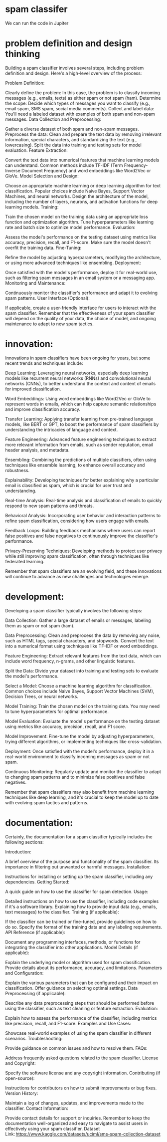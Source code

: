 # spam classifer

We can run the code in Jupiter

# problem definition and design thinking

Building a spam classifier involves several steps, including problem definition and design. Here's a high-level overview of the process:

Problem Definition:

Clearly define the problem: In this case, the problem is to classify incoming messages (e.g., emails, texts) as either spam or not spam (ham).
Determine the scope: Decide which types of messages you want to classify (e.g., email spam, SMS spam, social media comments).
Collect and label data: You'll need a labeled dataset with examples of both spam and non-spam messages.
Data Collection and Preprocessing:

Gather a diverse dataset of both spam and non-spam messages.
Preprocess the data: Clean and prepare the text data by removing irrelevant information, special characters, and standardizing the text (e.g., lowercasing).
Split the data into training and testing sets for model evaluation.
Feature Extraction:

Convert the text data into numerical features that machine learning models can understand. Common methods include TF-IDF (Term Frequency-Inverse Document Frequency) and word embeddings like Word2Vec or GloVe.
Model Selection and Design:

Choose an appropriate machine learning or deep learning algorithm for text classification. Popular choices include Naive Bayes, Support Vector Machines, and neural networks.
Design the architecture of the model, including the number of layers, neurons, and activation functions for deep learning models.
Training:

Train the chosen model on the training data using an appropriate loss function and optimization algorithm.
Tune hyperparameters like learning rate and batch size to optimize model performance.
Evaluation:

Assess the model's performance on the testing dataset using metrics like accuracy, precision, recall, and F1-score.
Make sure the model doesn't overfit the training data.
Fine-Tuning:

Refine the model by adjusting hyperparameters, modifying the architecture, or using more advanced techniques like ensembling.
Deployment:

Once satisfied with the model's performance, deploy it for real-world use, such as filtering spam messages in an email system or a messaging app.
Monitoring and Maintenance:

Continuously monitor the classifier's performance and adapt it to evolving spam patterns.
User Interface (Optional):

If applicable, create a user-friendly interface for users to interact with the spam classifier.
Remember that the effectiveness of your spam classifier will depend on the quality of your data, the choice of model, and ongoing maintenance to adapt to new spam tactics.

# innovation:

Innovations in spam classifiers have been ongoing for years, but some recent trends and techniques include:

Deep Learning: Leveraging neural networks, especially deep learning models like recurrent neural networks (RNNs) and convolutional neural networks (CNNs), to better understand the context and content of emails for improved classification.

Word Embeddings: Using word embeddings like Word2Vec or GloVe to represent words in emails, which can help capture semantic relationships and improve classification accuracy.

Transfer Learning: Applying transfer learning from pre-trained language models, like BERT or GPT, to boost the performance of spam classifiers by understanding the intricacies of language and context.

Feature Engineering: Advanced feature engineering techniques to extract more relevant information from emails, such as sender reputation, email header analysis, and metadata.

Ensembling: Combining the predictions of multiple classifiers, often using techniques like ensemble learning, to enhance overall accuracy and robustness.

Explainability: Developing techniques for better explaining why a particular email is classified as spam, which is crucial for user trust and understanding.

Real-time Analysis: Real-time analysis and classification of emails to quickly respond to new spam patterns and threats.

Behavioral Analysis: Incorporating user behavior and interaction patterns to refine spam classification, considering how users engage with emails.

Feedback Loops: Building feedback mechanisms where users can report false positives and false negatives to continuously improve the classifier's performance.

Privacy-Preserving Techniques: Developing methods to protect user privacy while still improving spam classification, often through techniques like federated learning.

Remember that spam classifiers are an evolving field, and these innovations will continue to advance as new challenges and technologies emerge.

# development:

Developing a spam classifier typically involves the following steps:

Data Collection: Gather a large dataset of emails or messages, labeling them as spam or not spam (ham).

Data Preprocessing: Clean and preprocess the data by removing any noise, such as HTML tags, special characters, and stopwords. Convert the text into a numerical format using techniques like TF-IDF or word embeddings.

Feature Engineering: Extract relevant features from the text data, which can include word frequency, n-grams, and other linguistic features.

Split the Data: Divide your dataset into training and testing sets to evaluate the model's performance.

Select a Model: Choose a machine learning algorithm for classification. Common choices include Naive Bayes, Support Vector Machines (SVM), Decision Trees, or neural networks.

Model Training: Train the chosen model on the training data. You may need to tune hyperparameters for optimal performance.

Model Evaluation: Evaluate the model's performance on the testing dataset using metrics like accuracy, precision, recall, and F1 score.

Model Improvement: Fine-tune the model by adjusting hyperparameters, trying different algorithms, or implementing techniques like cross-validation.

Deployment: Once satisfied with the model's performance, deploy it in a real-world environment to classify incoming messages as spam or not spam.

Continuous Monitoring: Regularly update and monitor the classifier to adapt to changing spam patterns and to minimize false positives and false negatives.

Remember that spam classifiers may also benefit from machine learning techniques like deep learning, and it's crucial to keep the model up to date with evolving spam tactics and patterns.

# documentation:

Certainly, the documentation for a spam classifier typically includes the following sections:

Introduction:

A brief overview of the purpose and functionality of the spam classifier.
Its importance in filtering out unwanted or harmful messages.
Installation:

Instructions for installing or setting up the spam classifier, including any dependencies.
Getting Started:

A quick guide on how to use the classifier for spam detection.
Usage:

Detailed instructions on how to use the classifier, including code examples if it's a software library.
Explaining how to provide input data (e.g., emails, text messages) to the classifier.
Training (if applicable):

If the classifier can be trained or fine-tuned, provide guidelines on how to do so.
Specify the format of the training data and any labeling requirements.
API Reference (if applicable):

Document any programming interfaces, methods, or functions for integrating the classifier into other applications.
Model Details (if applicable):

Explain the underlying model or algorithm used for spam classification.
Provide details about its performance, accuracy, and limitations.
Parameters and Configuration:

Explain the various parameters that can be configured and their impact on classification.
Offer guidance on selecting optimal settings.
Data Preprocessing (if applicable):

Describe any data preprocessing steps that should be performed before using the classifier, such as text cleaning or feature extraction.
Evaluation:

Explain how to assess the performance of the classifier, including metrics like precision, recall, and F1-score.
Examples and Use Cases:

Showcase real-world examples of using the spam classifier in different scenarios.
Troubleshooting:

Provide guidance on common issues and how to resolve them.
FAQs:

Address frequently asked questions related to the spam classifier.
License and Copyright:

Specify the software license and any copyright information.
Contributing (if open-source):

Instructions for contributors on how to submit improvements or bug fixes.
Version History:

Maintain a log of changes, updates, and improvements made to the classifier.
Contact Information:

Provide contact details for support or inquiries.
Remember to keep the documentation well-organized and easy to navigate to assist users in effectively using your spam classifier.
Dataset Link: https://www.kaggle.com/datasets/uciml/sms-spam-collection-dataset
